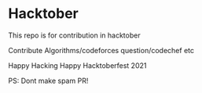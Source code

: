 # Hacktober
This repo is  for contribution in hacktober

Contribute Algorithms/codeforces question/codechef etc


Happy Hacking
Happy Hacktoberfest 2021


PS: Dont make spam PR!
